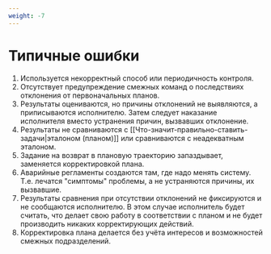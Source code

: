 ```yaml
---
weight: -7
---
```

# Типичные ошибки

1. Используется некорректный способ или периодичность контроля.
2. Отсутствует предупреждение смежных команд о последствиях отклонения от первоначальных планов.
3. Результаты оцениваются, но причины отклонений не выявляются, а приписываются исполнителю. Затем следует наказание исполнителя вместо устранения причин, вызвавших отклонение.
4. Результаты не сравниваются с [[Что-значит-правильно-ставить-задачи|эталоном (планом)]] или сравниваются с неадекватным эталоном.
5. Задание на возврат в плановую траекторию запаздывает, заменяется корректировкой плана.
6. Аварийные регламенты создаются там, где надо менять систему. Т.е. лечатся "симптомы" проблемы, а не устраняются причины, их вызвавшие.
7. Результаты сравнения при отсутствии отклонений не фиксируются и не сообщаются исполнителю. В этом случае исполнитель будет считать, что делает свою работу в соответствии с планом и не будет производить никаких корректирующих действий.
8. Корректировка плана делается без учёта интересов и возможностей смежных подразделений. 